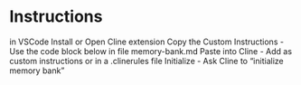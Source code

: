 # Instructions

in VSCode
Install or Open Cline extension
Copy the Custom Instructions - Use the code block below in file memory-bank.md
Paste into Cline - Add as custom instructions or in a .clinerules file
Initialize - Ask Cline to “initialize memory bank”